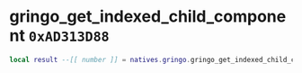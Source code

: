 # gringo_get_indexed_child_component `0xAD313D88`

```lua
local result --[[ number ]] = natives.gringo.gringo_get_indexed_child_component(_unk0 --[[ number ]], _unk1 --[[ number ]])
```